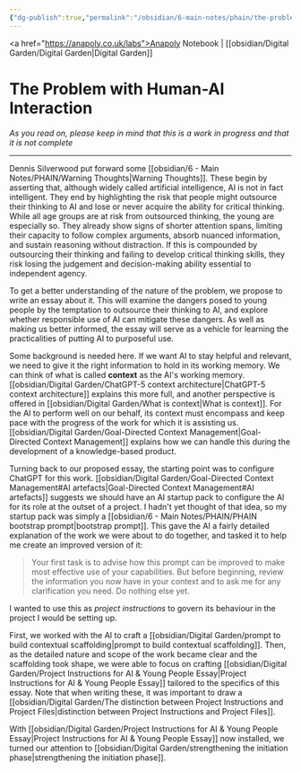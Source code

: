 ```yaml
---
{"dg-publish":true,"permalink":"/obsidian/6-main-notes/phain/the-problem-with-human-ai-interaction/","created":"2025-08-12T08:21:58.194+01:00","updated":"2025-08-17T09:35:43.511+01:00"}
---
```


<a href="https://anapoly.co.uk/labs">Anapoly Notebook</a> | [[obsidian/Digital Garden/Digital Garden\|Digital Garden]] 

# The Problem with Human-AI Interaction

*As you read on, please keep in mind that this is a work in progress and that it is not complete*

---

Dennis Silverwood put forward some [[obsidian/6 - Main Notes/PHAIN/Warning Thoughts\|Warning Thoughts]]. These begin by asserting that, although widely called artificial intelligence, AI is not in fact intelligent. They end by highlighting the risk that people might outsource their thinking to AI and lose or never acquire the ability for critical thinking. While all age groups are at risk from outsourced thinking, the young are especially so. They already show signs of shorter attention spans, limiting their capacity to follow complex arguments, absorb nuanced information, and sustain reasoning without distraction. If this is compounded by outsourcing their thinking and failing to develop critical thinking skills, they risk losing the judgement and decision-making ability essential to independent agency.

To get a better understanding of the nature of the problem, we propose to write an essay about it. This will examine the dangers posed to young people by the temptation to outsource their thinking to AI, and explore whether responsible use of AI can mitigate these dangers. As well as making us better informed, the essay will serve as a vehicle for learning the practicalities of putting AI to purposeful use.

Some background is needed here.  If we want AI to stay helpful and relevant, we need to give it the right information to hold in its working memory. We can think of what is called **context** as the AI's working memory. [[obsidian/Digital Garden/ChatGPT-5 context architecture\|ChatGPT-5 context architecture]] explains this more full, and another perspective is offered in [[obsidian/Digital Garden/What is context\|What is context]]. For the AI to perform well on our behalf, its context must encompass and keep pace with the progress of the work for which it is assisting us.  [[obsidian/Digital Garden/Goal-Directed Context Management\|Goal-Directed Context Management]] explains how we can handle this during the development of a knowledge-based product. 

Turning back to our proposed essay, the starting point was to configure ChatGPT for this work. [[obsidian/Digital Garden/Goal-Directed Context Management#AI artefacts\|Goal-Directed Context Management#AI artefacts]] suggests we should have an AI startup pack to configure the AI for its role at the outset of a project. I hadn't yet thought of that idea, so my startup pack was simply a [[obsidian/6 - Main Notes/PHAIN/PHAIN bootstrap prompt\|bootstrap prompt]]. This gave the AI a fairly detailed explanation of the work we were about to do together, and tasked it to help me create an improved version of it: 

> Your first task is to advise how this prompt can be improved to make most effective use of your capabilities. But before beginning, review the information you now have in your context and to ask me for any clarification you need. Do nothing else yet.

I wanted to use this as *project instructions* to govern its behaviour in the project I would be setting up. 

First, we worked with the AI to craft a [[obsidian/Digital Garden/prompt to build contextual scaffolding\|prompt to build contextual scaffolding]]. Then, as the detailed nature and scope of the work became clear and the scaffolding took shape, we were able to focus on crafting [[obsidian/Digital Garden/Project Instructions for AI & Young People Essay\|Project Instructions for AI & Young People Essay]] tailored to the specifics of this essay. Note that when writing these, it was important to draw a [[obsidian/Digital Garden/The distinction between Project Instructions and Project Files\|distinction between Project Instructions and Project Files]].  

With [[obsidian/Digital Garden/Project Instructions for AI & Young People Essay\|Project Instructions for AI & Young People Essay]] now installed, we turned our attention to [[obsidian/Digital Garden/strengthening the initiation phase\|strengthening the initiation phase]]. 